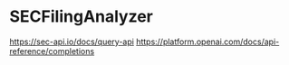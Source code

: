 # SECFilingAnalyzer

https://sec-api.io/docs/query-api
https://platform.openai.com/docs/api-reference/completions 
